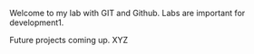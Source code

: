 Welcome to my lab with GIT and Github. Labs are important for development1.

Future projects coming up.
XYZ
